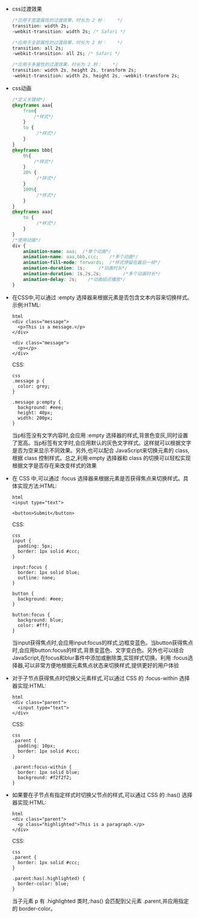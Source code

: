 - css过渡效果

  ```css
  /*应用于宽度属性的过渡效果，时长为 2 秒：    */
  transition: width 2s;
  -webkit-transition: width 2s; /* Safari */
  
  /*应用于全部属性的过渡效果，时长为 2 秒：    */
  transition: all 2s;
  -webkit-transition: all 2s; /* Safari */
  
  /*应用于多属性的过渡效果，时长为 2 秒：    */
  transition: width 2s, height 2s, transform 2s;
  -webkit-transition: width 2s, height 2s, -webkit-transform 2s;
  
  ```
  
- css动画

  ```css
  /*定义关键帧*/
  @keyframes aaa{
      from{
          /*样式*/
      }
      to {
           /*样式*/
      }
  }
  @keyframes bbb{
      0%{
          /*样式*/
      }
      20% {
           /*样式*/
      }
      100%{
           /*样式*/
      }
  }
  @keyframes aaa{
      to {
           /*样式*/
      }
  }
  /*使用动画*/
  div {
      animation-name: aaa;  /*单个动画*/
      animation-name: aaa,bbb,ccc;    /*多个动画*/
      animation-fill-mode: forwards;  /*样式停留在最后一帧*/
      animation-duration: 1s;     /*动画时长*/
      animation-duration: 1s,2s,2s;        /*多个动画时长*/
      animation-delay: 2s;    /*动画延迟播放*/
  }
  
  ```


- 在CSS中,可以通过 :empty 选择器来根据元素是否包含文本内容来切换样式。示例:HTML:

  ```
  html
  <div class="message">
    <p>This is a message.</p>
  </div>
  
  <div class="message">
    <p></p>  
  </div>
  ```

  CSS:

  ```
  css
  .message p {
    color: grey; 
  }
  
  .message p:empty {
    background: #eee;
    height: 40px;
    width: 200px; 
  }
  ```

  当p标签没有文字内容时,会应用 :empty 选择器的样式,背景色变灰,同时设置了宽高。当p标签有文字时,会应用默认的灰色文字样式。这样就可以根据文字是否为空来显示不同效果。另外,也可以配合 JavaScript来切换元素的 class,根据 class 控制样式。总之,利用:empty 选择器和 class 的切换可以轻松实现根据文字是否存在来改变样式的效果

- 在 CSS 中,可以通过 :focus 选择器来根据元素是否获得焦点来切换样式。具体实现方法:HTML:

  ```
  html
  <input type="text">
  
  <button>Submit</button>
  ```

  CSS:

  ```
  css
  input {
    padding: 5px;
    border: 1px solid #ccc;
  }
  
  input:focus {
    border: 1px solid blue;
    outline: none;
  }
  
  button {
    background: #eee; 
  }
  
  button:focus {
    background: blue;
    color: #fff;
  }
  ```

  当input获得焦点时,会应用input:focus的样式,边框变蓝色。当button获得焦点时,会应用button:focus的样式,背景变蓝色、文字变白色。另外也可以结合 JavaScript,在focus和blur事件中添加或删除类,实现样式切换。利用 :focus选择器,可以非常方便地根据元素焦点状态来切换样式,提供更好的用户体验

- 对于子节点获得焦点时切换父元素样式,可以通过 CSS 的 :focus-within 选择器实现:HTML:

  ```
  html
  <div class="parent">
    <input type="text"> 
  </div>
  ```

  CSS:

  ```
  css
  .parent {
    padding: 10px;
    border: 1px solid #ccc; 
  }
  
  .parent:focus-within {
    border: 1px solid blue;
    background: #f2f2f2;
  }
  ```

  

- 如果要在子节点有指定样式时切换父节点的样式,可以通过 CSS 的 :has() 选择器实现:HTML:
  ```
  html
  <div class="parent">
    <p class="highlighted">This is a paragraph.</p>
  </div>
  ```

  CSS:

  ```
  css
  .parent {
    border: 1px solid #ccc;
  }
  
  .parent:has(.highlighted) {
    border-color: blue;
  }
  ```

  当子元素 p 有 .highlighted 类时,:has() 会匹配到父元素 .parent,并应用指定的 border-color。
